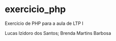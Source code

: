 # exercicio_php
Exercício de PHP para a aula de LTP I

Lucas Izidoro dos Santos; 
Brenda Martins Barbosa
